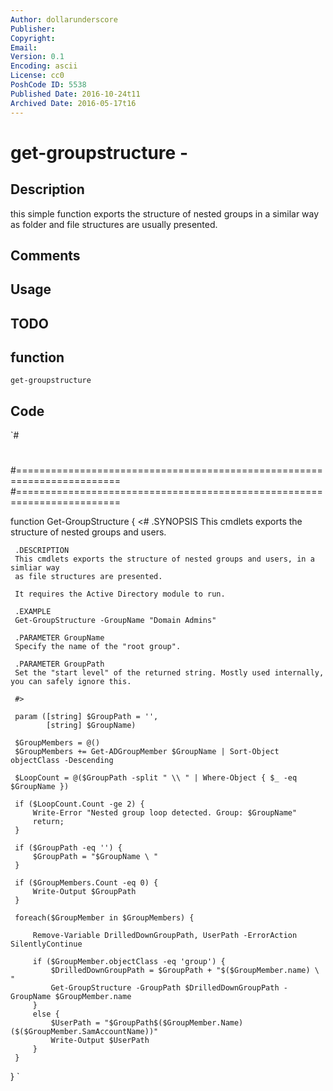 ```yaml
---
Author: dollarunderscore
Publisher: 
Copyright: 
Email: 
Version: 0.1
Encoding: ascii
License: cc0
PoshCode ID: 5538
Published Date: 2016-10-24t11
Archived Date: 2016-05-17t16
---
```


# get-groupstructure - 

## Description

this simple function exports the structure of nested groups in a similar way as folder and file structures are usually presented.

## Comments



## Usage



## TODO



## function

`get-groupstructure`

## Code

`#
 #
 #========================================================================
 #========================================================================
 
 function Get-GroupStructure
 {
     <#
     .SYNOPSIS
     This cmdlets exports the structure of nested groups and users.
 
     .DESCRIPTION
     This cmdlets exports the structure of nested groups and users, in a simliar way
     as file structures are presented.
 
     It requires the Active Directory module to run.
 
     .EXAMPLE
     Get-GroupStructure -GroupName "Domain Admins"
 
     .PARAMETER GroupName
     Specify the name of the "root group".
 
     .PARAMETER GroupPath
     Set the "start level" of the returned string. Mostly used internally, you can safely ignore this.
 
     #>
 
     param ([string] $GroupPath = '',
            [string] $GroupName)
 
     $GroupMembers = @()
     $GroupMembers += Get-ADGroupMember $GroupName | Sort-Object objectClass -Descending
 
     $LoopCount = @($GroupPath -split " \\ " | Where-Object { $_ -eq $GroupName })
 
     if ($LoopCount.Count -ge 2) {
         Write-Error "Nested group loop detected. Group: $GroupName"
         return;
     }
 
     if ($GroupPath -eq '') {
         $GroupPath = "$GroupName \ "
     }
 
     if ($GroupMembers.Count -eq 0) {
         Write-Output $GroupPath
     }
 
     foreach($GroupMember in $GroupMembers) {
         
         Remove-Variable DrilledDownGroupPath, UserPath -ErrorAction SilentlyContinue
 
         if ($GroupMember.objectClass -eq 'group') {
             $DrilledDownGroupPath = $GroupPath + "$($GroupMember.name) \ "
             Get-GroupStructure -GroupPath $DrilledDownGroupPath -GroupName $GroupMember.name
         }
         else {
             $UserPath = "$GroupPath$($GroupMember.Name) ($($GroupMember.SamAccountName))"
             Write-Output $UserPath
         }
     }
 }
`

